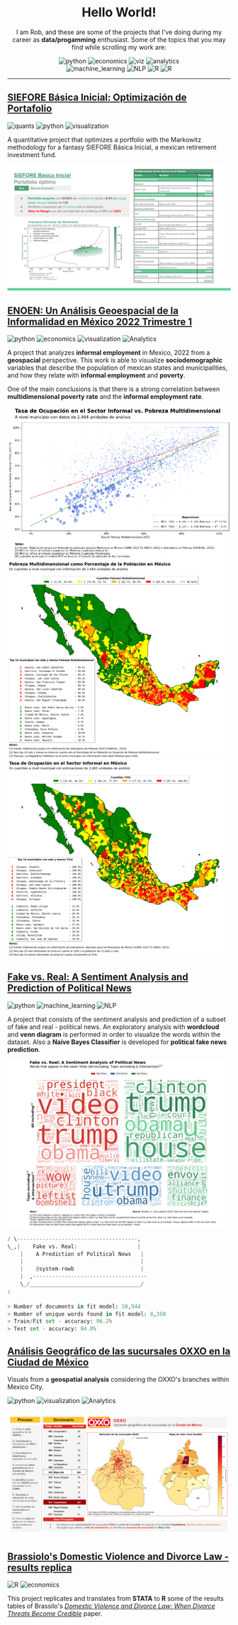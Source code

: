 <div align="center">
    <div>
        <h1>Hello World!</h1>
    </div>
    <div>
        <p>
            I am Rob, and these are some of the projects that I've doing during my career as <b>data/progamming</b>
            enthusiast. Some of the topics that you may find while scrolling my work are:
        </p>
        <p>
            <img src="https://img.shields.io/badge/Python-3776AB" alt="python"/>
            <img src="https://img.shields.io/badge/Economics-green" alt="economics">
            <img src="https://img.shields.io/badge/Visualization-orange" alt="viz"/>
            <img src="https://img.shields.io/badge/Analytics-blue" alt="analytics">
            <br>
            <img src="https://img.shields.io/badge/Machine_Learning-red" alt="machine_learning"/>
            <img src="https://img.shields.io/badge/NLP-purple" alt="NLP"/>
            <img src="https://img.shields.io/badge/R-276DC3" alt="R"/>
            <img src="https://img.shields.io/badge/Quants-lime" alt="R"/>
        </p>
    </div>
    <!-- <div>
        <h2>My Certifications 🏆</h2>
        <p>
        Also, some of the
        <b>professional certifications</b>,
        <b>especializations</b> and
        <b>courses</b>
        that had helped me build
        <b>skills</b> and
        <b>knowledge</b>
        during my career are:
        <div alt="imgs">
            <img src="https://github.com/system-rowb/system-rowb/blob/main/certs/big_data_with_pyspark.png" width=300 height=200 alt="Big Data with Pyspark">
            <img src="https://github.com/system-rowb/system-rowb/blob/main/certs/google_data_analytics.png" width=300 height=200  alt="Google Data Analytics">
            <img src="https://github.com/system-rowb/system-rowb/blob/main/certs/applied_data_science_with_python.png" width=300 height=200 alt="Applied Data Science with Python">
            <img src="https://github.com/system-rowb/system-rowb/blob/main/certs/google_it_automation_with_python.png" witdh=300 height=200 alt="Google IT Automation with Python">
        </div> -->
        <!-- </p>
    </div> -->
    <p>
</div>

---
## [**SIEFORE Básica Inicial: Optimización de Portafolio**](https://github.com/system-rowb/SIEFORE-Basica-Inicial)


![quants](https://img.shields.io/badge/Quants-lime)
![python](https://img.shields.io/badge/Python-3776AB)
![visualization](https://img.shields.io/badge/Visualization-orange)

A quantitative project that optimizes a portfolio with the Markowitz methodology for a fantasy SIEFORE Básica Inicial, a mexican retirement investment fund.

![portfolio_optimo](https://github.com/system-rowb/SIEFORE-Basica-Inicial/blob/main/img/portafolio_optimo_op.png)

## [**ENOEN: Un Análisis Geoespacial de la Informalidad en México 2022 Trimestre 1**](https://github.com/system-rowb/Data-Portfolio/tree/main/Visualization/GEO_Informalidad_Mexico)


![python](https://img.shields.io/badge/Python-3776AB)
![economics](https://img.shields.io/badge/Economics-green)
![visualization](https://img.shields.io/badge/Visualization-orange)
![Analytics](https://img.shields.io/badge/Analytics-blue)

A project that analyzes **informal employment** in Mexico, 2022 from a **geospacial** perspective. This work is able to visualize **sociodemographic** variables that describe the population of mexican states and municipalities, and how they relate with **informal employment** and **poverty**.

One of the main conclusions is that there is a strong correlation between **multidimensional poverty rate** and the **informal employment rate**.

![poverty_informality_correlation](https://github.com/system-rowb/Data-Portfolio/blob/main/Visualization/GEO_Informalidad_Mexico/imgs/poverty_informality_correlation.png)
![multidimensional_poverty_mexico](https://github.com/system-rowb/Data-Portfolio/blob/main/Visualization/GEO_Informalidad_Mexico/imgs/multidimensional_poverty_mexico.png)
![informal_employment_mexico](https://github.com/system-rowb/Data-Portfolio/blob/main/Visualization/GEO_Informalidad_Mexico/imgs/informal_employment_mexico.png)

## [**Fake vs. Real: A Sentiment Analysis and Prediction of Political News**](https://github.com/system-rowb/Data-Portfolio/tree/main/NLP/Fake_news)


![python](https://img.shields.io/badge/Python-blue)
![machine_learning](https://img.shields.io/badge/Machine_Learning-red)
![NLP](https://img.shields.io/badge/NLP-purple)

A project that consists of the sentiment analysis and prediction of a subset of fake and real - political news. An exploratory analysis with **wordcloud** and **venn diagram** is performed in order to visualize the words within the dataset. Also a **Naive Bayes Classifier** is developed for **political fake news prediction**.

![wordclouds_only](https://github.com/system-rowb/Data-Portfolio/blob/main/NLP/Fake_news/img/wordclouds_only.png)

```python
/ \--------------------------------------, 
\_,|    Fake vs. Real:                   | 
    |    A Prediction of Political News   |
    |                                     |
    |    @system-rowb                     |
    |  ,------------------------------------
    \_/___________________________________/ 
: 

> Number of documents in fit model: 10,944
> Number of unique words found in fit model: 8,350
> Train/Fit set - accuracy: 96.2%
> Test set - accuracy: 94.0%
```

## [**Análisis Geográfico de las sucursales OXXO en la Ciudad de México**](https://github.com/system-rowb/Data-Portfolio/tree/main/Visualization/GEOsucursales_OXXO)

Visuals from a **geospatial analysis** considering the OXXO's branches within Mexico City.

![python](https://img.shields.io/badge/Python-blue)
![visualization](https://img.shields.io/badge/Visualization-orange)
![Analytics](https://img.shields.io/badge/Analytics-blue)

![onepager_OXXO](https://github.com/system-rowb/Data-Portfolio/blob/main/Visualization/GEOsucursales_OXXO/data/onepager_OXXO.png)

## [**Brassiolo's Domestic Violence and Divorce Law - results replica**](https://github.com/system-rowb/Data-Portfolio/tree/main/Econometrics/DiD_Brassiolo_replica)

![R](https://img.shields.io/badge/R-276DC3)
![economics](https://img.shields.io/badge/Economics-green)

This project replicates and translates from **STATA** to **R** some of the results tables of Brassilo's [*Domestic Violence and Divorce Law: When Divorce Threats Become Credible*](https://www.jstor.org/stable/26553209) paper.